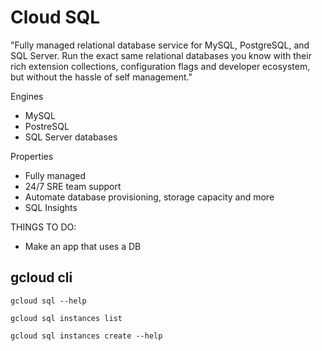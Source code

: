 # Cloud SQL

"Fully managed relational database service for MySQL, PostgreSQL, and SQL Server. Run the exact same relational databases you know with their rich extension collections, configuration flags and developer ecosystem, but without the hassle of self management."


Engines

* MySQL
* PostreSQL
* SQL Server databases


Properties

* Fully managed
* 24/7 SRE team support
* Automate database provisioning, storage capacity and more
* SQL Insights

THINGS TO DO:
* Make an app that uses a DB

## gcloud cli

```
gcloud sql --help

gcloud sql instances list

gcloud sql instances create --help
```

